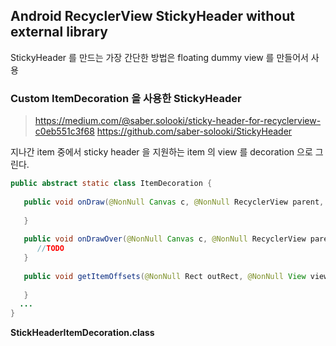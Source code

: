 

## Android RecyclerView StickyHeader without external library

StickyHeader 를 만드는 가장 간단한 방법은 floating dummy view 를 만들어서 사용



### Custom ItemDecoration 을 사용한 StickyHeader 
> https://medium.com/@saber.solooki/sticky-header-for-recyclerview-c0eb551c3f68
> https://github.com/saber-solooki/StickyHeader

지나간 item 중에서 sticky header 을 지원하는 item 의 view 를 decoration 으로 그린다.
```java
public abstract static class ItemDecoration {  
  
   public void onDraw(@NonNull Canvas c, @NonNull RecyclerView parent, @NonNull State state) {  
  
   }  
  
   public void onDrawOver(@NonNull Canvas c, @NonNull RecyclerView parent, @NonNull State state) {  
      //TODO  
   }  
  
   public void getItemOffsets(@NonNull Rect outRect, @NonNull View view, @NonNull RecyclerView parent, @NonNull State state) {  
  
   }  
  ...
}
```

**StickHeaderItemDecoration.class**
```java

```
<!--stackedit_data:
eyJoaXN0b3J5IjpbLTY1ODg2MDU2OF19
-->